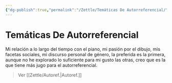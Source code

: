 ```yaml
---
{"dg-publish":true,"permalink":"/Zettle/Temáticas De Autorreferencial/","title":"Temáticas de autorreferencial","tags":["ZeType/Idea",""],"updated":"2023-09-25T12:55:49.663-05:00"}
---
```



# Temáticas De Autorreferencial

Mi relación a lo largo del tiempo con el piano, mi pasión por el dibujo, mis facetas sociales, mi discurso personal de género, la preferida es la primera, aunque no he explorado lo suficiente para mi gusto las otras, creo que es la que tiene más jugo para el autorreferencial.

>  Ver [[Zettle/Autoref.\|Autoref.]]
